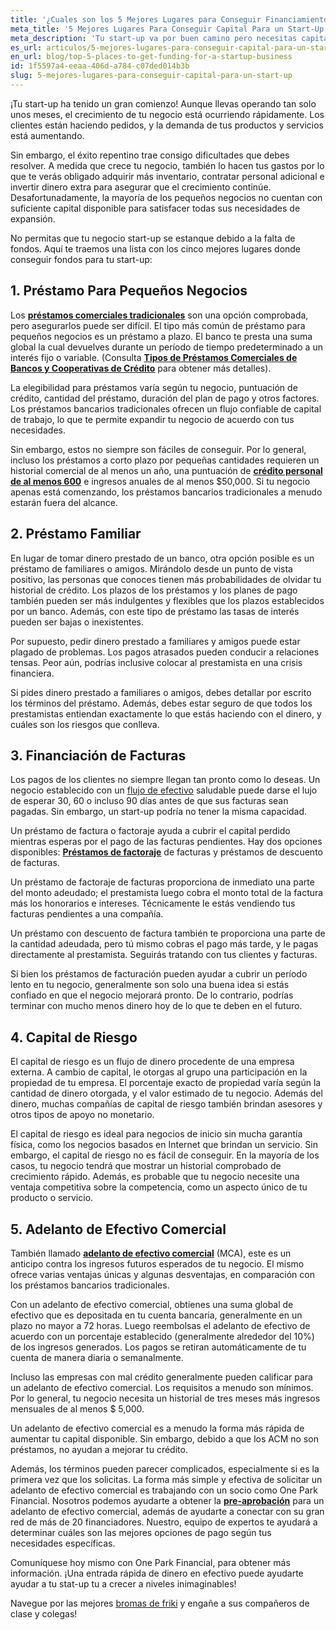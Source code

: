 ```yaml
---
title: '¿Cuales son los 5 Mejores Lugares para Conseguir Financiamiento para un Start-Up?'
meta_title: '5 Mejores Lugares Para Conseguir Capital Para un Start-Up'
meta_description: 'Tu start-up va por buen camino pero necesitas capital para continuar creciendo. ¿A donde acudir para un préstamo inmediato para tu negocio? Aqui te damos los 5 mejores lugares.'
es_url: articulos/5-mejores-lugares-para-conseguir-capital-para-un-start-up
en_url: blog/top-5-places-to-get-funding-for-a-startup-business
id: 1f5597a4-eeaa-406d-a784-c07ded014b3b
slug: 5-mejores-lugares-para-conseguir-capital-para-un-start-up
---
```

<p>&iexcl;Tu start-up ha tenido un gran comienzo! Aunque llevas operando tan solo unos meses, el crecimiento de tu negocio est&aacute; ocurriendo r&aacute;pidamente. Los clientes est&aacute;n haciendo pedidos, y la demanda de tus productos y servicios est&aacute; aumentando.</p>
<p>Sin embargo, el &eacute;xito repentino trae consigo dificultades que debes resolver. A medida que crece tu negocio, tambi&eacute;n lo hacen tus gastos por lo que te ver&aacute;s obligado adquirir m&aacute;s inventario, contratar personal adicional e invertir dinero extra para asegurar que el crecimiento contin&uacute;e. Desafortunadamente, la mayor&iacute;a de los peque&ntilde;os negocios no cuentan con suficiente capital disponible para satisfacer todas sus necesidades de expansi&oacute;n.</p>
<p>No permitas que tu negocio start-up se estanque debido a la falta de fondos. Aqu&iacute; te traemos una lista con los cinco mejores lugares donde conseguir fondos para tu start-up:</p>
<h2>1. Pr&eacute;stamo Para Peque&ntilde;os Negocios</h2>
<p>Los <strong><a href="https://www.oneparkfinancial.com/es/articulos/prestamos-a-corto-plazo-para-propiertarios-de-negocios-2020">pr&eacute;stamos comerciales tradicionales</a></strong> son una opci&oacute;n comprobada, pero asegurarlos puede ser dif&iacute;cil. El tipo m&aacute;s com&uacute;n de pr&eacute;stamo para peque&ntilde;os negocios es un pr&eacute;stamo a plazo. El banco te presta una suma global la cual devuelves durante un per&iacute;odo de tiempo predeterminado a un inter&eacute;s fijo o variable. (Consulta <strong><a href="https://www.oneparkfinancial.com/es/articulos/como-obtener-un-prestamo-para-pequenos-negocios-parte-2">Tipos de Pr&eacute;stamos Comerciales de Bancos y Cooperativas de Cr&eacute;dito</a></strong> para obtener m&aacute;s detalles).</p>
<p>La elegibilidad para pr&eacute;stamos var&iacute;a seg&uacute;n tu negocio, puntuaci&oacute;n de cr&eacute;dito, cantidad del pr&eacute;stamo, duraci&oacute;n del plan de pago y otros factores. Los pr&eacute;stamos bancarios tradicionales ofrecen un flujo confiable de capital de trabajo, lo que te permite expandir tu negocio de acuerdo con tus necesidades.</p>
<p>Sin embargo, estos no siempre son f&aacute;ciles de conseguir. Por lo general, incluso los pr&eacute;stamos a corto plazo por peque&ntilde;as cantidades requieren un historial comercial de al menos un a&ntilde;o, una puntuaci&oacute;n de <strong><a href="https://www.oneparkfinancial.com/es/articulos/que-prestamos-para-negocios-existen-para-un-puntaje-de-credito-de-600">cr&eacute;dito personal de al menos 600</a></strong> e ingresos anuales de al menos $50,000. Si tu negocio apenas est&aacute; comenzando, los pr&eacute;stamos bancarios tradicionales a menudo estar&aacute;n fuera del alcance.</p>
<h2>2. Pr&eacute;stamo Familiar</h2>
<p>En lugar de tomar dinero prestado de un banco, otra opci&oacute;n posible es un pr&eacute;stamo de familiares o amigos. Mir&aacute;ndolo desde un punto de vista positivo, las personas que conoces tienen m&aacute;s probabilidades de olvidar tu historial de cr&eacute;dito. Los plazos de los pr&eacute;stamos y los planes de pago tambi&eacute;n pueden ser m&aacute;s indulgentes y flexibles que los plazos establecidos por un banco. Adem&aacute;s, con este tipo de pr&eacute;stamo las tasas de inter&eacute;s pueden ser bajas o inexistentes.&nbsp;</p>
<p>Por supuesto, pedir dinero prestado a familiares y amigos puede estar plagado de problemas. Los pagos atrasados pueden conducir a relaciones tensas. Peor a&uacute;n, podr&iacute;as inclusive colocar al prestamista en una crisis financiera.</p>
<p>Si pides dinero prestado a familiares o amigos, debes detallar por escrito los t&eacute;rminos del pr&eacute;stamo. Adem&aacute;s, debes estar seguro de que todos los prestamistas entiendan exactamente lo que est&aacute;s haciendo con el dinero, y cu&aacute;les son los riesgos que conlleva.&nbsp;</p>
<h2>3. Financiaci&oacute;n de Facturas</h2>
<p>Los pagos de los clientes no siempre llegan tan pronto como lo deseas. Un negocio establecido con un <a href="https://www.oneparkfinancial.com/es/articulos/evitar-problemas-de-efectivo-en-negocios">flujo de efectivo</a> saludable puede darse el lujo de esperar 30, 60 o incluso 90 d&iacute;as antes de que sus facturas sean pagadas. Sin embargo, un start-up podr&iacute;a no tener la misma capacidad.&nbsp;</p>
<p>Un pr&eacute;stamo de factura o factoraje ayuda a cubrir el capital perdido mientras esperas por el pago de las facturas pendientes. Hay dos opciones disponibles: <strong><a href="/es/articulos/como-funciona-el-factoraje-de-facturas">Pr&eacute;stamos de factoraje</a></strong> de facturas y pr&eacute;stamos de descuento de facturas.</p>
<p>Un pr&eacute;stamo de factoraje de facturas proporciona de inmediato una parte del monto adeudado; el prestamista luego cobra el monto total de la factura m&aacute;s los honorarios e intereses. T&eacute;cnicamente le est&aacute;s vendiendo tus facturas pendientes a una compa&ntilde;&iacute;a.</p>
<p>Un pr&eacute;stamo con descuento de factura tambi&eacute;n te proporciona una parte de la cantidad adeudada, pero t&uacute; mismo cobras el pago m&aacute;s tarde, y le pagas directamente al prestamista. Seguir&aacute;s tratando con tus clientes y facturas.</p>
<p>Si bien los pr&eacute;stamos de facturaci&oacute;n pueden ayudar a cubrir un per&iacute;odo lento en tu negocio, generalmente son solo una buena idea si est&aacute;s confiado en que el negocio mejorar&aacute; pronto. De lo contrario, podr&iacute;as terminar con mucho menos dinero hoy de lo que te deben en el futuro.</p>
<h2>4. Capital de Riesgo</h2>
<p>El capital de riesgo es un flujo de dinero procedente de una empresa externa. A cambio de capital, le otorgas al grupo una participaci&oacute;n en la propiedad de tu empresa. El porcentaje exacto de propiedad var&iacute;a seg&uacute;n la cantidad de dinero otorgada, y el valor estimado de tu negocio. Adem&aacute;s del dinero, muchas compa&ntilde;&iacute;as de capital de riesgo tambi&eacute;n brindan asesores y otros tipos de apoyo no monetario.</p>
<p>El capital de riesgo es ideal para negocios de inicio sin mucha garant&iacute;a f&iacute;sica, como los negocios basados en Internet que brindan un servicio. Sin embargo, el capital de riesgo no es f&aacute;cil de conseguir. En la mayor&iacute;a de los casos, tu negocio tendr&aacute; que mostrar un historial comprobado de crecimiento r&aacute;pido. Adem&aacute;s, es probable que tu negocio necesite una ventaja competitiva sobre la competencia, como un aspecto &uacute;nico de tu producto o servicio.</p>
<h2>5. Adelanto de Efectivo Comercial</h2>
<p>Tambi&eacute;n llamado <strong><a href="https://www.oneparkfinancial.com/es/articulos/que-es-un-adelanto-de-efectivo-para-comerciantes-y-como-funciona">adelanto de efectivo comercial</a></strong> (MCA), este es un anticipo contra los ingresos futuros esperados de tu negocio. El mismo ofrece varias ventajas &uacute;nicas y algunas desventajas, en comparaci&oacute;n con los pr&eacute;stamos bancarios tradicionales.</p>
<p>Con un adelanto de efectivo comercial, obtienes una suma global de efectivo que es depositada en tu cuenta bancaria, generalmente en un plazo no mayor a 72 horas. Luego reembolsas el adelanto de efectivo de acuerdo con un porcentaje establecido (generalmente alrededor del 10%) de los ingresos generados. Los pagos se retiran autom&aacute;ticamente de tu cuenta de manera diaria o semanalmente.</p>
<p>Incluso las empresas con mal cr&eacute;dito generalmente pueden calificar para un adelanto de efectivo comercial. Los requisitos a menudo son m&iacute;nimos. Por lo general, tu negocio necesita un historial de tres meses m&aacute;s ingresos mensuales de al menos $ 5,000.&nbsp;</p>
<p>Un adelanto de efectivo comercial es a menudo la forma m&aacute;s r&aacute;pida de aumentar tu capital disponible. Sin embargo, debido a que los ACM no son pr&eacute;stamos, no ayudan a mejorar tu cr&eacute;dito.</p>
<p>Adem&aacute;s, los t&eacute;rminos pueden parecer complicados, especialmente si es la primera vez que los solicitas. La forma m&aacute;s simple y efectiva de solicitar un adelanto de efectivo comercial es trabajando con un socio como One Park Financial. Nosotros podemos ayudarte a obtener la <strong><a href="https://www.oneparkfinancial.com/es/preaprob">pre-aprobaci&oacute;n</a></strong> para un adelanto de efectivo comercial, adem&aacute;s de ayudarte a conectar con su gran red de m&aacute;s de 20 financiadores. Nuestro, equipo de expertos te ayudar&aacute; a determinar cu&aacute;les son las mejores opciones de pago seg&uacute;n tus necesidades espec&iacute;ficas.</p>
<p>Comun&iacute;quese hoy mismo con One Park Financial, para obtener m&aacute;s informaci&oacute;n. &iexcl;Una entrada r&aacute;pida de dinero en efectivo puede ayudarte ayudar a tu stat-up tu a crecer a niveles inimaginables!&nbsp;</p>
<p>Navegue por las mejores <a href="https://geekprank.com/" target="_blank" rel="nofollow noopener">bromas de friki</a>&nbsp;y enga&ntilde;e a sus compa&ntilde;eros de clase y colegas!</p>